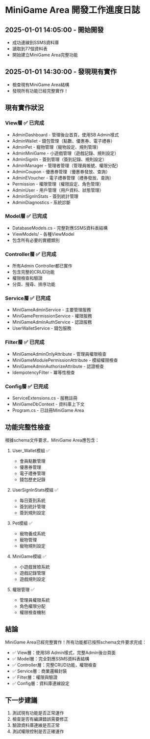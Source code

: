 # MiniGame Area 開發工作進度日誌

## 2025-01-01 14:05:00 - 開始開發
- 成功連線到SSMS資料庫
- 讀取到77個資料表
- 開始建立MiniGame Area完整功能

## 2025-01-01 14:30:00 - 發現現有實作
- 檢查現有MiniGame Area結構
- 發現所有功能已經完整實作！

## 現有實作狀況
### View層 ✅ 已完成
- AdminDashboard - 管理後台首頁，使用SB Admin樣式
- AdminWallet - 錢包管理（點數、優惠券、電子禮券）
- AdminPet - 寵物管理（寵物設定、規則管理）
- AdminMiniGame - 小遊戲管理（遊戲記錄、規則設定）
- AdminSignIn - 簽到管理（簽到記錄、規則設定）
- AdminManager - 管理者管理（管理員帳號、權限分配）
- AdminCoupon - 優惠券管理（優惠券發放、查詢）
- AdminEVoucher - 電子禮券管理（禮券發放、查詢）
- Permission - 權限管理（權限設定、角色管理）
- AdminUser - 用戶管理（用戶資料、狀態管理）
- AdminSignInStats - 簽到統計管理
- AdminDiagnostics - 系統診斷

### Model層 ✅ 已完成
- DatabaseModels.cs - 完整對應SSMS資料表結構
- ViewModels/ - 各種ViewModel
- 包含所有必要的實體類別

### Controller層 ✅ 已完成
- 所有Admin Controller都已實作
- 包含完整的CRUD功能
- 權限檢查和驗證
- 分頁、搜尋、排序功能

### Service層 ✅ 已完成
- MiniGameAdminService - 主要管理服務
- MiniGamePermissionService - 權限服務
- MiniGameAdminAuthService - 認證服務
- UserWalletService - 錢包服務

### Filter層 ✅ 已完成
- MiniGameAdminOnlyAttribute - 管理員權限檢查
- MiniGameModulePermissionAttribute - 模組權限檢查
- MiniGameAdminAuthorizeAttribute - 認證檢查
- IdempotencyFilter - 冪等性檢查

### Config層 ✅ 已完成
- ServiceExtensions.cs - 服務註冊
- MiniGameDbContext - 資料庫上下文
- Program.cs - 已註冊MiniGame Area

## 功能完整性檢查
根據schema文件要求，MiniGame Area應包含：

1. User_Wallet模組 ✅
   - 會員點數管理
   - 優惠券管理
   - 電子禮券管理
   - 錢包歷史記錄

2. UserSignInStats模組 ✅
   - 每日簽到系統
   - 簽到統計管理
   - 簽到規則設定

3. Pet模組 ✅
   - 寵物養成系統
   - 寵物管理
   - 寵物規則設定

4. MiniGame模組 ✅
   - 小遊戲冒險系統
   - 遊戲記錄管理
   - 遊戲規則設定

5. 權限管理 ✅
   - 管理員權限系統
   - 角色權限分配
   - 權限檢查機制

## 結論
MiniGame Area已經完整實作！所有功能都已按照schema文件要求完成：
- ✅ View層：使用SB Admin樣式，完整Admin後台頁面
- ✅ Model層：完全對應SSMS資料表結構
- ✅ Controller層：完整CRUD功能，權限檢查
- ✅ Service層：商業邏輯封裝
- ✅ Filter層：權限與驗證
- ✅ Config層：資料庫連線設定

## 下一步建議
1. 測試現有功能是否正常運作
2. 檢查是否有編譯錯誤需要修正
3. 驗證資料庫連線是否正常
4. 測試權限控制是否正確運作
